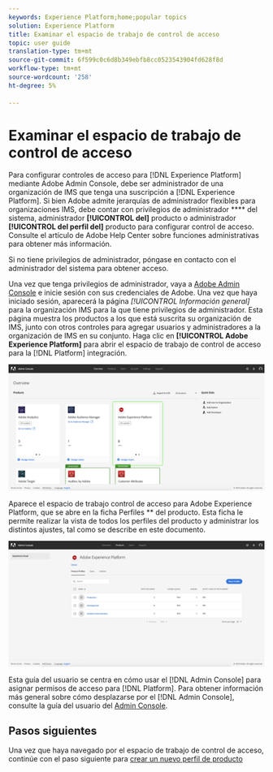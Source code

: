 ```yaml
---
keywords: Experience Platform;home;popular topics
solution: Experience Platform
title: Examinar el espacio de trabajo de control de acceso
topic: user guide
translation-type: tm+mt
source-git-commit: 6f599c0c6d8b349ebfb8cc0523543904fd628f8d
workflow-type: tm+mt
source-wordcount: '258'
ht-degree: 5%

---
```



# Examinar el espacio de trabajo de control de acceso

Para configurar controles de acceso para [!DNL Experience Platform] mediante Adobe Admin Console, debe ser administrador de una organización de IMS que tenga una suscripción a [!DNL Experience Platform]. Si bien Adobe admite jerarquías de administrador flexibles para organizaciones IMS, debe contar con privilegios de administrador **** del sistema, administrador **[!UICONTROL del]** producto o administrador **[!UICONTROL del perfil del]** producto para configurar control de acceso. Consulte el artículo de Adobe Help Center sobre funciones [](https://helpx.adobe.com/enterprise/using/admin-roles.html) administrativas para obtener más información.

Si no tiene privilegios de administrador, póngase en contacto con el administrador del sistema para obtener acceso.

Una vez que tenga privilegios de administrador, vaya a [Adobe Admin Console](https://adminconsole.adobe.com) e inicie sesión con sus credenciales de Adobe. Una vez que haya iniciado sesión, aparecerá la página *[!UICONTROL Información general]* para la organización IMS para la que tiene privilegios de administrador. Esta página muestra los productos a los que está suscrita su organización de IMS, junto con otros controles para agregar usuarios y administradores a la organización de IMS en su conjunto. Haga clic en **[!UICONTROL Adobe Experience Platform]** para abrir el espacio de trabajo de control de acceso para la [!DNL Platform] integración.

![overview-page](../images/overview-page.png)

Aparece el espacio de trabajo control de acceso para Adobe Experience Platform, que se abre en la ficha Perfiles ** del producto. Esta ficha le permite realizar la vista de todos los perfiles del producto y administrar los distintos ajustes, tal como se describe en este documento.

![platform-access-control](../images/platform-access-control.png)

Esta guía del usuario se centra en cómo usar el [!DNL Admin Console] para asignar permisos de acceso para [!DNL Platform]. Para obtener información más general sobre cómo desplazarse por el [!DNL Admin Console], consulte la guía del usuario del [Admin Console](https://helpx.adobe.com/es/enterprise/using/admin-console.html).

## Pasos siguientes

Una vez que haya navegado por el espacio de trabajo de control de acceso, continúe con el paso siguiente para [crear un nuevo perfil de producto](create-profile.md)
